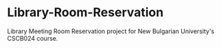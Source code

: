 # Library-Room-Reservation
Library Meeting Room Reservation project for New Bulgarian University's CSCB024 course.

